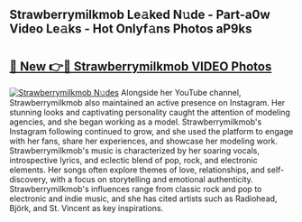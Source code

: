 ## Strawberrymilkmob Le𝚊ked N𝚞de - Part-a0w Video Le𝚊ks - Hot Onlyf𝚊ns Photos aP9ks

# <h2><a href="http://ac11834.deff.icu/?id=Strawberrymilkmob">🔗 New 👉🔴 Strawberrymilkmob VIDEO Photos</a></h2>

[![Strawberrymilkmob N𝚞des](https://i.imgur.com/rIISA9y.gif)](http://ac11834.deff.icu/?id=Strawberrymilkmob)
Alongside her YouTube channel, Strawberrymilkmob also maintained an active presence on Instagram. Her stunning looks and captivating personality caught the attention of modeling agencies, and she began working as a model. Strawberrymilkmob's Instagram following continued to grow, and she used the platform to engage with her fans, share her experiences, and showcase her modeling work. Strawberrymilkmob's music is characterized by her soaring vocals, introspective lyrics, and eclectic blend of pop, rock, and electronic elements. Her songs often explore themes of love, relationships, and self-discovery, with a focus on storytelling and emotional authenticity. Strawberrymilkmob's influences range from classic rock and pop to electronic and indie music, and she has cited artists such as Radiohead, Björk, and St. Vincent as key inspirations.
